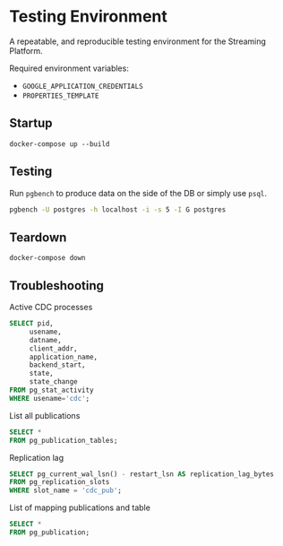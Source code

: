 # Testing Environment

A repeatable, and reproducible testing environment for the Streaming Platform.

Required environment variables:
- `GOOGLE_APPLICATION_CREDENTIALS`
- `PROPERTIES_TEMPLATE`

## Startup
```
docker-compose up --build
```

## Testing
Run `pgbench` to produce data on the side of the DB or simply use `psql`.
```bash
pgbench -U postgres -h localhost -i -s 5 -I G postgres
```

## Teardown
```
docker-compose down
```

## Troubleshooting
Active CDC processes 
```sql
SELECT pid,
     usename,
     datname,
     client_addr,
     application_name,
     backend_start,
     state,
     state_change
FROM pg_stat_activity 
WHERE usename='cdc';
```

List all publications
```sql
SELECT * 
FROM pg_publication_tables;
```

Replication lag
```sql
SELECT pg_current_wal_lsn() - restart_lsn AS replication_lag_bytes
FROM pg_replication_slots
WHERE slot_name = 'cdc_pub';
```

List of mapping publications and table
```sql
SELECT * 
FROM pg_publication;
```
